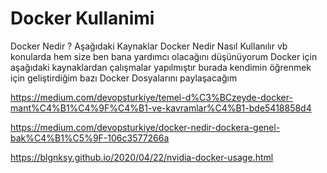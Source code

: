 # Docker Kullanimi
Docker Nedir ? Aşağıdaki Kaynaklar Docker Nedir Nasıl Kullanılır vb konularda hem size ben bana yardımcı olacağını düşünüyorum
Docker için aşağıdaki kaynaklardan çalışmalar yapılmıştır burada kendimin öğrenmek için geliştirdiğim bazı Docker Dosyalarını paylaşacağım

https://medium.com/devopsturkiye/temel-d%C3%BCzeyde-docker-mant%C4%B1%C4%9F%C4%B1-ve-kavramlar%C4%B1-bde5418858d4

https://medium.com/devopsturkiye/docker-nedir-dockera-genel-bak%C4%B1%C5%9F-106c3577266a

https://blgnksy.github.io/2020/04/22/nvidia-docker-usage.html

